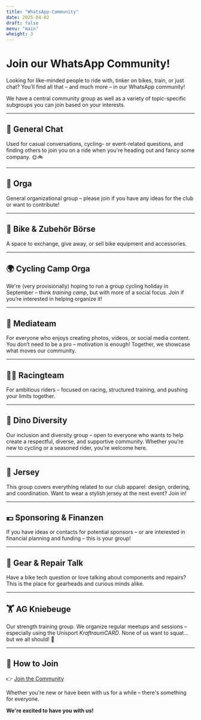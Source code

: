 ```yaml
---
title: "WhatsApp-Community"
date: 2025-04-02
draft: false
menu: "main"
wheight: 3
---
```


# Join our WhatsApp Community!

Looking for like-minded people to ride with, tinker on bikes, train, or just chat? You'll find all that – and much more – in our WhatsApp community!

We have a central community group as well as a variety of topic-specific subgroups you can join based on your interests.

---

## 💬 General Chat  
Used for casual conversations, cycling- or event-related questions, and finding others to join you on a ride when you're heading out and fancy some company. 🌞🚲

---

## 🧠 Orga  
General organizational group – please join if you have any ideas for the club or want to contribute!

---

## 🔄 Bike & Zubehör Börse  
A space to exchange, give away, or sell bike equipment and accessories.

---

## 🌍 Cycling Camp Orga  
We're (very provisionally) hoping to run a group cycling holiday in September – think *training camp*, but with more of a social focus. Join if you’re interested in helping organize it!

---

## 🎥 Mediateam  
For everyone who enjoys creating photos, videos, or social media content. You don’t need to be a pro – motivation is enough! Together, we showcase what moves our community.

---

## 🚴‍♂️ Racingteam  
For ambitious riders – focused on racing, structured training, and pushing your limits together.

---

## 🦕 Dino Diversity  
Our inclusion and diversity group – open to everyone who wants to help create a respectful, diverse, and supportive community. Whether you’re new to cycling or a seasoned rider, you’re welcome here.

---

## 👕 Jersey  
This group covers everything related to our club apparel: design, ordering, and coordination. Want to wear a stylish jersey at the next event? Join in!

---

## 💶 Sponsoring & Finanzen  
If you have ideas or contacts for potential sponsors – or are interested in financial planning and funding – this is your group!

---

## 🔧 Gear & Repair Talk  
Have a bike tech question or love talking about components and repairs? This is the place for gearheads and curious minds alike.

---

## 🏋️ AG Kniebeuge  
Our strength training group. We organize regular meetups and sessions – especially using the Unisport *KraftraumCARD*. None of us want to squat… but we all should! 💪

---

## 🔗 How to Join  
👉 [Join the Community](https://chat.whatsapp.com/EEEu0gwTYzWFEnajI1RPeD)

Whether you're new or have been with us for a while – there's something for everyone.

**We're excited to have you with us!** 

